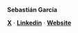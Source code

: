 **Sebastián García**

<p>  
  <a href="https://x.com/sebastiandotdev"><strong>X</strong></a> ·
  <a href="https://linkedin.com/in/sebastiandotdev"><strong>Linkedin</strong></a> ·
  <a href="https://castrogarciajs.dev"><strong>Website</strong></a>
</p>
